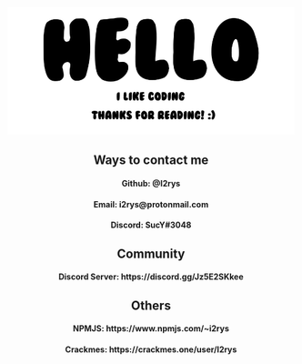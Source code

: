 <p align="center">
  <img src="https://github.com/I2rys/I2rys/blob/main/image.png?raw=true"></img>
</p>
<h2 align="center">Ways to contact me</h2>
<h4 align="center">Github: @I2rys</h4>
<h4 align="center">Email: i2rys@protonmail.com</h4>
<h4 align="center">Discord: SucY#3048</h4>
<h2 align="center">Community</h2>
<h4 align="center">Discord Server: https://discord.gg/Jz5E2SKkee</h4>
<h2 align="center">Others</h2>
<h4 align="center">NPMJS: https://www.npmjs.com/~i2rys</h4>
<h4 align="center">Crackmes: https://crackmes.one/user/I2rys</h4>
